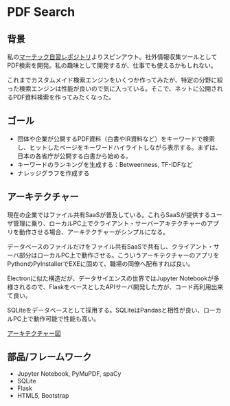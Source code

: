 # PDF Search

## 背景

私の[マーテック自習レポジトリ](https://github.com/araobp/Learning-MarTech)よりスピンアウト。社外情報収集ツールとしてPDF検索を開発。私の趣味として開発するが、仕事でも使えるかもしれない。

これまでカスタムメイド検索エンジンをいくつか作ってみたが、特定の分野に絞った検索エンジンは性能が良いので気に入っている。そこで、ネットに公開されるPDF資料検索を作ってみたくなった。

## ゴール

- 団体や企業が公開するPDF資料（白書やIR資料など）をキーワードで検索し、ヒットしたページをキーワードハイライトしながら表示する。まずは、日本の各省庁が公開する白書から始める。
- キーワードのランキングを生成する：Betweenness, TF-IDFなど
- ナレッジグラフを作成する

## アーキテクチャー

現在の企業ではファイル共有SaaSが普及している。これらSaaSが提供するユーザ管理に乗り、ローカルPC上でクライアント・サーバーアキテクチャーのアプリを動作させる場合、アーキテクチャーがシンプルになる。

データベースのファイルだけをファイル共有SaaSで共有し、クライアント・サーバ部分はローカルPC上で動作させる。こういうアーキテクチャーのアプリをPythonのPyInstallerでEXEに固めて、職場の同僚へ配布すれば良い。

Electronに似た構造だが、データサイエンスの世界ではJupyter Notebookが多様されるので、FlaskをベースとしたAPIサーバ開発した方が、コード再利用出来て良い。

SQLiteをデータベースとして採用する。SQLiteはPandasと相性が良い、ローカルPC上で動作可能で性能も高い。

[アーキテクチャー図](https://docs.google.com/presentation/d/e/2PACX-1vSTcAQs16wdLKj2Ndpa6pm0MrJLDI1DcmLM6ZNvANhVn1qFPvWvD1FXRj9WBLG1m1_55C8bX7csbp_f/pub?start=false&loop=false&delayms=3000)

## 部品/フレームワーク

- Jupyter Notebook, PyMuPDF, spaCy
- SQLite
- Flask
- HTML5, Bootstrap
